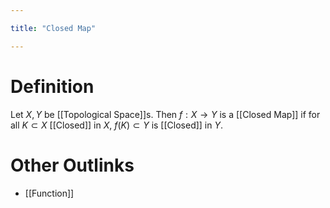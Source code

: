 ```yaml
---

title: "Closed Map"

---
```

# Definition
Let $X, Y$ be [[Topological Space]]s. Then $f: X \to Y$ is a [[Closed Map]] if for all $K \subset X$ [[Closed]] in $X$, $f(K) \subset Y$ is [[Closed]] in $Y$.

# Other Outlinks
- [[Function]]